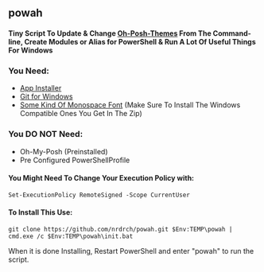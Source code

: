 ## powah
#### Tiny Script To Update & Change [Oh-Posh-Themes](https://ohmyposh.dev/docs/) From The Command-line, Create Modules or Alias for PowerShell & Run A Lot Of Useful Things For Windows
### You Need: 
- [App Installer](https://apps.microsoft.com/store/detail/appinstaller/9NBLGGH4NNS1?hl=de-de&gl=de)
- [Git for Windows](https://gitforwindows.org/)
- [Some Kind Of Monospace Font](https://www.nerdfonts.com/font-downloads) (Make Sure To Install The Windows Compatible Ones You Get In The Zip)
### You DO NOT Need:
- Oh-My-Posh (Preinstalled)
- Pre Configured PowerShellProfile
#### You Might Need To Change Your Execution Policy with: 
```
Set-ExecutionPolicy RemoteSigned -Scope CurrentUser
```
#### To Install This Use:
```
git clone https://github.com/nrdrch/powah.git $Env:TEMP\powah | cmd.exe /c $Env:TEMP\powah\init.bat
```
When it is done Installing, Restart PowerShell and enter "powah" to run the script.
